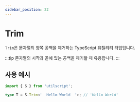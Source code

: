 ```yaml
---
sidebar_position: 22
---
```


# Trim

`Trim`은 문자열의 양쪽 공백을 제거하는 TypeScript 유틸리티 타입입니다.

:::tip
문자열의 시작과 끝에 있는 공백을 제거할 때 유용합니다.
:::

## 사용 예시

```ts
import { S } from 'utilscript';

type T = S.Trim<'  Hello World  '>; // 'Hello World'
```
